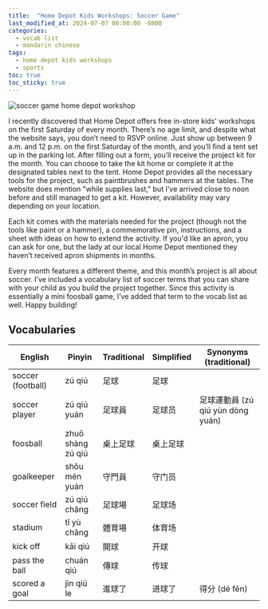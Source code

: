 ```yaml
---
title:  "Home Depot Kids Workshops: Soccer Game"
last_modified_at: 2024-07-07 00:00:00 -0800
categories:
  - vocab list
  - mandarin chinese
tags:
  - home depot kids workshops
  - sports
toc: true
toc_sticky: true
---
```


![soccer game home depot workshop](https://i.imgur.com/2XlbnLg.jpg)

I recently discovered that Home Depot offers free in-store kids' workshops on the first Saturday of every month. There’s no age limit, and despite what the website says, you don’t need to RSVP online. Just show up between 9 a.m. and 12 p.m. on the first Saturday of the month, and you’ll find a tent set up in the parking lot. After filling out a form, you’ll receive the project kit for the month. You can choose to take the kit home or complete it at the designated tables next to the tent. Home Depot provides all the necessary tools for the project, such as paintbrushes and hammers at the tables. The website does mention "while supplies last," but I've arrived close to noon before and still managed to get a kit. However, availability may vary depending on your location.

Each kit comes with the materials needed for the project (though not the tools like paint or a hammer), a commemorative pin, instructions, and a sheet with ideas on how to extend the activity. If you'd like an apron, you can ask for one, but the lady at our local Home Depot mentioned they haven’t received apron shipments in months.

Every month features a different theme, and this month’s project is all about soccer. I’ve included a vocabulary list of soccer terms that you can share with your child as you build the project together. Since this activity is essentially a mini foosball game, I’ve added that term to the vocab list as well. Happy building! 

## Vocabularies

| English | Pinyin  | Traditional  |  Simplified | Synonyms (traditional)
|-----|---|---|---|---|
| soccer (football) | zú qiú | 足球 | 足球 | |
| soccer player | zú qiú yuán | 足球員 | 足球员 |  足球運動員 (zú qiú yùn dòng yuán) |
| foosball | zhuō shàng zú qiú| 桌上足球 | 桌上足球 | |
| goalkeeper | shǒu mén yuán | 守門員 | 守门员 | |
| soccer field | zú qiú chǎng | 足球場 | 足球场 | |
| stadium | tǐ yù chǎng | 體育場 | 体育场 | |
| kick off | kāi qiú | 開球 | 开球 | |
| pass the ball | chuán qiú | 傳球 | 传球 | |
| scored a goal | jìn qiú le | 進球了 | 进球了 | 得分 (dé fēn) |
